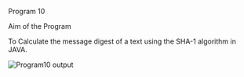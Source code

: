 Program 10

Aim of the Program

To Calculate the message digest of a text using the SHA-1 algorithm in JAVA.

![Program10 output](https://user-images.githubusercontent.com/69300792/147571133-acf6483a-8bbb-4675-b00c-bb1fbbf71142.png)

